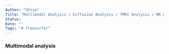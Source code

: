 ```yaml
---
Author: "Shiya"
Title: "Multimodal Analysis / Diffusion Analysis / fMRI Analysis / MR Acquisition"
Status: 
Date: ""
Tags: "# freesurfer"
---
```


### Multimodal analysis
